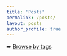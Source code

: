 ```yaml
---
title: "Posts"
permalink: /posts/
layout: posts
author_profile: true
---
```


➡️ [Browse by tags](/tags/)
